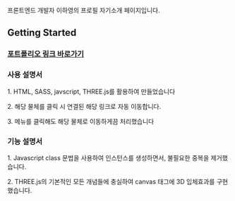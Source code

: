 <p>프론트엔드 개발자 이하영의 프로필 자기소개 페이지입니다.</p>

<h2>Getting Started</h2>
<h3><a href="https://iafan1229.github.io/threejs/" target="_blank">포트폴리오 링크 바로가기</a></h3>

<h3>사용 설명서</h3>
<p>1. HTML, SASS, javscript, THREE.js를 활용하여 만들었습니다</p>
<p>2. 해당 물체를 클릭 시 연결된 해당 링크로 자동 이동합니다.</p>
<p>3. 메뉴를 클릭해도 해당 물체로 이동하게끔 처리했습니다</p>

<h3>기능 설명서</h3>
<p>1. Javascript class 문법을 사용하여 인스턴스를 생성하면서, 불필요한 중복을 제거했습니다.</p>
<p>2. THREE.js의 기본적인 모든 개념들에 충실하여 canvas 태그에 3D 입체효과를 구현했습니다.</p>
